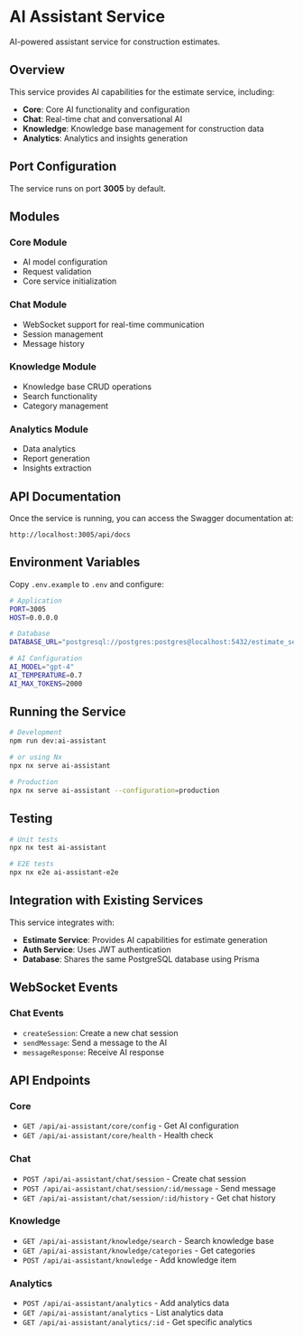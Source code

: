 # AI Assistant Service

AI-powered assistant service for construction estimates.

## Overview

This service provides AI capabilities for the estimate service, including:
- **Core**: Core AI functionality and configuration
- **Chat**: Real-time chat and conversational AI
- **Knowledge**: Knowledge base management for construction data
- **Analytics**: Analytics and insights generation

## Port Configuration

The service runs on port **3005** by default.

## Modules

### Core Module
- AI model configuration
- Request validation
- Core service initialization

### Chat Module
- WebSocket support for real-time communication
- Session management
- Message history

### Knowledge Module
- Knowledge base CRUD operations
- Search functionality
- Category management

### Analytics Module
- Data analytics
- Report generation
- Insights extraction

## API Documentation

Once the service is running, you can access the Swagger documentation at:
```
http://localhost:3005/api/docs
```

## Environment Variables

Copy `.env.example` to `.env` and configure:

```bash
# Application
PORT=3005
HOST=0.0.0.0

# Database
DATABASE_URL="postgresql://postgres:postgres@localhost:5432/estimate_service"

# AI Configuration
AI_MODEL="gpt-4"
AI_TEMPERATURE=0.7
AI_MAX_TOKENS=2000
```

## Running the Service

```bash
# Development
npm run dev:ai-assistant

# or using Nx
npx nx serve ai-assistant

# Production
npx nx serve ai-assistant --configuration=production
```

## Testing

```bash
# Unit tests
npx nx test ai-assistant

# E2E tests
npx nx e2e ai-assistant-e2e
```

## Integration with Existing Services

This service integrates with:
- **Estimate Service**: Provides AI capabilities for estimate generation
- **Auth Service**: Uses JWT authentication
- **Database**: Shares the same PostgreSQL database using Prisma

## WebSocket Events

### Chat Events
- `createSession`: Create a new chat session
- `sendMessage`: Send a message to the AI
- `messageResponse`: Receive AI response

## API Endpoints

### Core
- `GET /api/ai-assistant/core/config` - Get AI configuration
- `GET /api/ai-assistant/core/health` - Health check

### Chat
- `POST /api/ai-assistant/chat/session` - Create chat session
- `POST /api/ai-assistant/chat/session/:id/message` - Send message
- `GET /api/ai-assistant/chat/session/:id/history` - Get chat history

### Knowledge
- `GET /api/ai-assistant/knowledge/search` - Search knowledge base
- `GET /api/ai-assistant/knowledge/categories` - Get categories
- `POST /api/ai-assistant/knowledge` - Add knowledge item

### Analytics
- `POST /api/ai-assistant/analytics` - Add analytics data
- `GET /api/ai-assistant/analytics` - List analytics data
- `GET /api/ai-assistant/analytics/:id` - Get specific analytics
